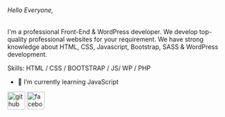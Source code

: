 ###### Hello Everyone,
I'm a professional Front-End & WordPress developer. We develop top-quality professional websites fоr уоur rеquіrеmеnt. We have strong knowledge about HTML, CSS, Javascript, Bootstrap, SASS & WordPress development.

Skills: HTML / CSS / BOOTSTRAP / JS/ WP / PHP

- 🌱 I’m currently learning JavaScript 


[<img src='https://cdn.jsdelivr.net/npm/simple-icons@3.0.1/icons/github.svg' alt='github' height='40'>](https://github.com/jowel2172)  [<img src='https://cdn.jsdelivr.net/npm/simple-icons@3.0.1/icons/facebook.svg' alt='facebook' height='40'>](https://www.facebook.com/https://facebook.com/jowel2172)  

